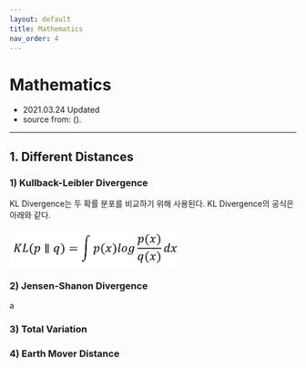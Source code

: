 ```yaml
---
layout: default
title: Mathematics
nav_order: 4
---
```


# Mathematics
- 2021.03.24 Updated
- source from: ().

---
## 1. Different Distances

### 1) Kullback-Leibler Divergence
KL Divergence는 두 확률 분포를 비교하기 위해 사용된다. KL Divergence의 공식은 아래와 같다.  

<img src='/figure/formula/KLD.PNG' height="60%" width="60%" align="center"/>  

### 2) Jensen-Shanon Divergence
a
### 3) Total Variation

### 4) Earth Mover Distance
